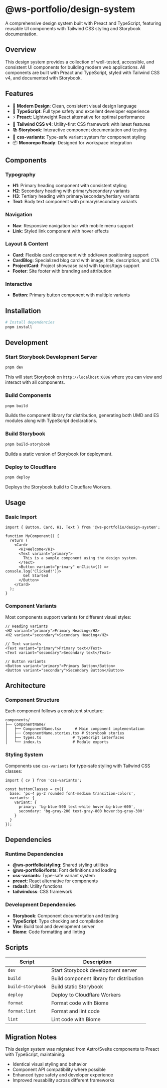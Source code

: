 # @ws-portfolio/design-system

A comprehensive design system built with Preact and TypeScript, featuring reusable UI components with Tailwind CSS styling and Storybook documentation.

## Overview

This design system provides a collection of well-tested, accessible, and consistent UI components for building modern web applications. All components are built with Preact and TypeScript, styled with Tailwind CSS v4, and documented with Storybook.

## Features

- 🎨 **Modern Design**: Clean, consistent visual design language
- 🔧 **TypeScript**: Full type safety and excellent developer experience
- ⚡ **Preact**: Lightweight React alternative for optimal performance
- 🎯 **Tailwind CSS v4**: Utility-first CSS framework with latest features
- 📚 **Storybook**: Interactive component documentation and testing
- 🧪 **css-variants**: Type-safe variant system for component styling
- 📦 **Monorepo Ready**: Designed for workspace integration

## Components

### Typography

- **H1**: Primary heading component with consistent styling
- **H2**: Secondary heading with primary/secondary variants
- **H3**: Tertiary heading with primary/secondary/tertiary variants
- **Text**: Body text component with primary/secondary variants

### Navigation

- **Nav**: Responsive navigation bar with mobile menu support
- **Link**: Styled link component with hover effects

### Layout & Content

- **Card**: Flexible card component with odd/even positioning support
- **CardBlog**: Specialized blog card with image, title, description, and CTA
- **ProjectCard**: Project showcase card with topics/tags support
- **Footer**: Site footer with branding and attribution

### Interactive

- **Button**: Primary button component with multiple variants

## Installation

```bash
# Install dependencies
pnpm install
```

## Development

### Start Storybook Development Server

```bash
pnpm dev
```

This will start Storybook on `http://localhost:6006` where you can view and interact with all components.

### Build Components

```bash
pnpm build
```

Builds the component library for distribution, generating both UMD and ES modules along with TypeScript declarations.

### Build Storybook

```bash
pnpm build-storybook
```

Builds a static version of Storybook for deployment.

### Deploy to Cloudflare

```bash
pnpm deploy
```

Deploys the Storybook build to Cloudflare Workers.

## Usage

### Basic Import

```tsx
import { Button, Card, H1, Text } from '@ws-portfolio/design-system';

function MyComponent() {
  return (
    <Card>
      <H1>Welcome</H1>
      <Text variant="primary">
        This is a sample component using the design system.
      </Text>
      <Button variant="primary" onClick={() => console.log('Clicked!')}>
        Get Started
      </Button>
    </Card>
  );
}
```

### Component Variants

Most components support variants for different visual styles:

```tsx
// Heading variants
<H2 variant="primary">Primary Heading</H2>
<H2 variant="secondary">Secondary Heading</H2>

// Text variants
<Text variant="primary">Primary text</Text>
<Text variant="secondary">Secondary text</Text>

// Button variants
<Button variant="primary">Primary Button</Button>
<Button variant="secondary">Secondary Button</Button>
```

## Architecture

### Component Structure

Each component follows a consistent structure:

```text
components/
├── ComponentName/
│   ├── ComponentName.tsx      # Main component implementation
│   ├── ComponentName.stories.tsx # Storybook stories
│   ├── types.ts              # TypeScript interfaces
│   └── index.ts              # Module exports
```

### Styling System

Components use `css-variants` for type-safe styling with Tailwind CSS classes:

```tsx
import { cv } from 'css-variants';

const buttonClasses = cv({
  base: 'px-4 py-2 rounded font-medium transition-colors',
  variants: {
    variant: {
      primary: 'bg-blue-500 text-white hover:bg-blue-600',
      secondary: 'bg-gray-200 text-gray-800 hover:bg-gray-300'
    }
  }
});
```

## Dependencies

### Runtime Dependencies

- **@ws-portfolio/styling**: Shared styling utilities
- **@ws-portfolio/fonts**: Font definitions and loading
- **css-variants**: Type-safe variant system
- **preact**: React alternative for components
- **radash**: Utility functions
- **tailwindcss**: CSS framework

### Development Dependencies

- **Storybook**: Component documentation and testing
- **TypeScript**: Type checking and compilation
- **Vite**: Build tool and development server
- **Biome**: Code formatting and linting

## Scripts

| Script | Description |
|--------|-------------|
| `dev` | Start Storybook development server |
| `build` | Build component library for distribution |
| `build-storybook` | Build static Storybook |
| `deploy` | Deploy to Cloudflare Workers |
| `format` | Format code with Biome |
| `format:lint` | Format and lint code |
| `lint` | Lint code with Biome |

## Migration Notes

This design system was migrated from Astro/Svelte components to Preact with TypeScript, maintaining:

- Identical visual styling and behavior
- Component API compatibility where possible
- Enhanced type safety and developer experience
- Improved reusability across different frameworks
